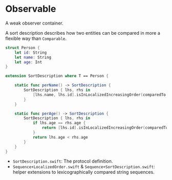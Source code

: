
# Observable

A weak observer container.

A sort description describes how two entities can be compared in more a flexible way than `Comparable`.

```swift
struct Person {
    let id: String
    let name: String
    let age: Int
}

extension SortDescription where T == Person {

    static func perName() -> SortDescription {
        SortDescription { lhs, rhs in
            [lhs.name, lhs.id].isInLocalizedIncreasingOrder(comparedTo: [rhs.name, rhs.id])
        }
    }

    static func perAge() -> SortDescription {
        SortDescription { lhs, rhs in
            if lhs.age == rhs.age {
                return [lhs.id].isInLocalizedIncreasingOrder(comparedTo: [rhs.id])
            }
            return lhs.age < rhs.age
        }
    }
}

```

- `SortDescription.swift`: The protocol definition.
- `Sequence+LocalizedOrder.swift` & `Sequence+SortDescription.swift`: helper extensions to lexicographically compared string sequences.
